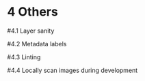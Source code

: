 # 4 Others

#4.1 Layer sanity

#4.2 Metadata labels

#4.3 Linting

#4.4 Locally scan images during development




